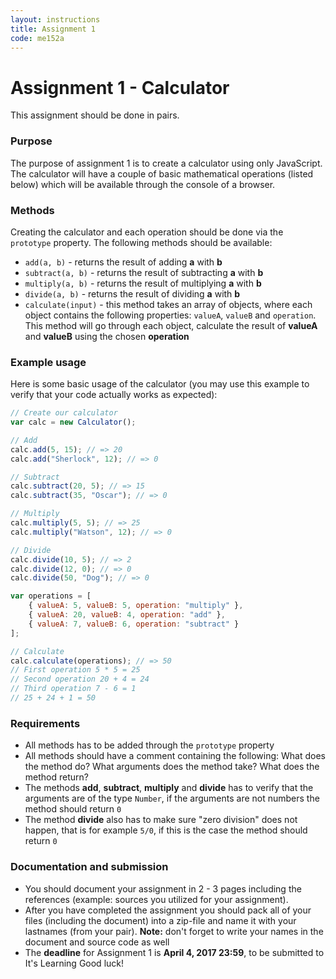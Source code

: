 ```yaml
---
layout: instructions
title: Assignment 1
code: me152a
---
```


# Assignment 1 - Calculator

This assignment should be done in pairs.

### Purpose

The purpose of assignment 1 is to create a calculator using only JavaScript. The calculator will have a couple of basic mathematical operations (listed below) which will be available through the console of a browser.


### Methods

Creating the calculator and each operation should be done via the `prototype` property. The following methods should be available:

* `add(a, b)` - returns the result of adding **a** with **b**
* `subtract(a, b)` - returns the result of subtracting **a** with **b**
* `multiply(a, b)` - returns the result of multiplying **a** with **b**
* `divide(a, b)` - returns the result of dividing **a** with **b**
* `calculate(input)` - this method takes an array of objects, where each object contains the following properties: `valueA`, `valueB` and `operation`. This method will go through each object, calculate the result of **valueA** and **valueB** using the chosen **operation**

### Example usage

Here is some basic usage of the calculator (you may use this example to verify that your code actually works as expected):

``` js
// Create our calculator
var calc = new Calculator();

// Add
calc.add(5, 15); // => 20
calc.add("Sherlock", 12); // => 0

// Subtract
calc.subtract(20, 5); // => 15
calc.subtract(35, "Oscar"); // => 0

// Multiply
calc.multiply(5, 5); // => 25
calc.multiply("Watson", 12); // => 0

// Divide
calc.divide(10, 5); // => 2
calc.divide(12, 0); // => 0
calc.divide(50, "Dog"); // => 0

var operations = [
    { valueA: 5, valueB: 5, operation: "multiply" },
    { valueA: 20, valueB: 4, operation: "add" },
    { valueA: 7, valueB: 6, operation: "subtract" }
];

// Calculate
calc.calculate(operations); // => 50
// First operation 5 * 5 = 25
// Second operation 20 + 4 = 24
// Third operation 7 - 6 = 1
// 25 + 24 + 1 = 50
```

### Requirements

* All methods has to be added through the `prototype` property
* All methods should have a comment containing the following: What does the method do? What arguments does the method take? What does the method return?
* The methods **add**, **subtract**, **multiply** and **divide** has to verify that the arguments are of the type `Number`, if the arguments are not numbers the method should return `0`
* The method **divide** also has to make sure "zero division" does not happen, that is for example `5/0`, if this is the case the method should return `0`

### Documentation and submission

* You should document your assignment in 2 - 3 pages including the references (example: sources you utilized for your assignment).
* After you have completed the assignment you should pack all of your files (including the document) into a zip-file and name it with your lastnames (from your pair). **Note:** don't forget to write your names in the document and source code as well
* The **deadline** for Assignment 1 is **April 4, 2017 23:59**, to be submitted to It's Learning 
Good luck!
